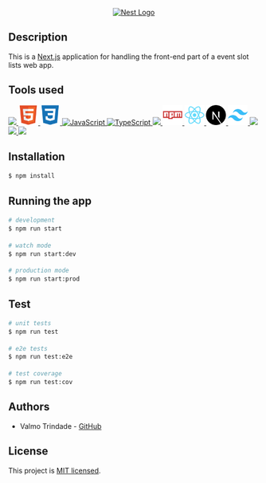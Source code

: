<p align="center">
  <a href="http://nestjs.com/" target="blank"><img src="https://i.imgur.com/PWeyecM.png" alt="Nest Logo" /></a>
</p>

## Description

This is a [Next.js](https://github.com/vercel/next.js) application for handling the front-end part of a event slot lists web app.

## Tools used

<p>
    <a href="https://www.figma.com/">
      <img height="40" src="https://cdn.jsdelivr.net/gh/devicons/devicon/icons/figma/figma-original.svg" />
    </a>
    <a href="https://developer.mozilla.org/docs/Learn/HTML">
      <img width="40" src="https://raw.githubusercontent.com/devicons/devicon/1119b9f84c0290e0f0b38982099a2bd027a48bf1/icons/html5/html5-original.svg" alt="HTML5"/>
    </a>
    <a href="https://developer.mozilla.org/docs/Learn/CSS">
      <img width="40" src="https://raw.githubusercontent.com/devicons/devicon/1119b9f84c0290e0f0b38982099a2bd027a48bf1/icons/css3/css3-plain.svg" alt="CSS3"/>
    </a>
    <a href="https://www.javascript.com/">
      <img width="40" src="https://cdn.jsdelivr.net/gh/devicons/devicon/icons/javascript/javascript-original.svg" alt="JavaScript"/>
    </a>
    <a href="https://www.typescriptlang.org/">
      <img width="40" src="https://cdn.jsdelivr.net/gh/devicons/devicon/icons/typescript/typescript-original.svg" alt="TypeScript"/>
    </a>
    <a href="https://nodejs.org/">
      <img width="40" src="https://cdn.jsdelivr.net/gh/devicons/devicon/icons/nodejs/nodejs-original.svg" />
    </a>
    <a href="https://www.npmjs.com/">
      <img width="40" src="https://raw.githubusercontent.com/devicons/devicon/1119b9f84c0290e0f0b38982099a2bd027a48bf1/icons/npm/npm-original-wordmark.svg" />
    </a>
    <a href="https://react.dev/">
        <img width="40" src="https://raw.githubusercontent.com/devicons/devicon/1119b9f84c0290e0f0b38982099a2bd027a48bf1/icons/react/react-original.svg" />
    </a>
    <a href="https://nextjs.org/">
        <img width="40" src="https://raw.githubusercontent.com/devicons/devicon/1119b9f84c0290e0f0b38982099a2bd027a48bf1/icons/nextjs/nextjs-original.svg" />
    </a>
    <a href="https://tailwindcss.com/">
        <img width="40" src="https://raw.githubusercontent.com/devicons/devicon/1119b9f84c0290e0f0b38982099a2bd027a48bf1/icons/tailwindcss/tailwindcss-plain.svg" />
    </a>
    <a href="https://jestjs.io/">
      <img height="30" src="https://cdn.jsdelivr.net/gh/devicons/devicon/icons/jest/jest-plain.svg" />
    </a>
    <a href="https://git-scm.com/">
      <img width="40" src="https://cdn.jsdelivr.net/gh/devicons/devicon/icons/git/git-original.svg"/>
    </a>
    <a href="https://github.com/">
      <img width="40" src="https://cdn.jsdelivr.net/gh/devicons/devicon/icons/github/github-original.svg"/>
    </a>
</p>

## Installation

```bash
$ npm install
```

## Running the app

```bash
# development
$ npm run start

# watch mode
$ npm run start:dev

# production mode
$ npm run start:prod
```

## Test

```bash
# unit tests
$ npm run test

# e2e tests
$ npm run test:e2e

# test coverage
$ npm run test:cov
```

## Authors

- Valmo Trindade - [GitHub](https://github.com/valmojr)

## License

This project is [MIT licensed](LICENSE).
